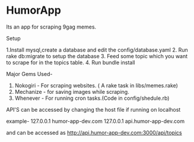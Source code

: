# HumorApp

Its an app for scraping 9gag memes.

Setup

1.Install mysql,create a database  and edit the config/database.yaml
2. Run rake db:migrate to setup the database
3. Feed some topic which you want to scrape for in the topics table.
4. Run bundle install


Major Gems Used-

1. Nokogiri - For scraping websites. ( A rake task in libs/memes.rake)
2. Mechanize - for saving images while scraping. 
3. Whenever - For running cron tasks.(Code in config/shedule.rb)


API'S can be accessed by changing the host file if running on localhost 

example- 127.0.0.1 humor-app-dev.com
         127.0.0.1	api.humor-app-dev.com

and can be accessed as http://api.humor-app-dev.com:3000/api/topics

